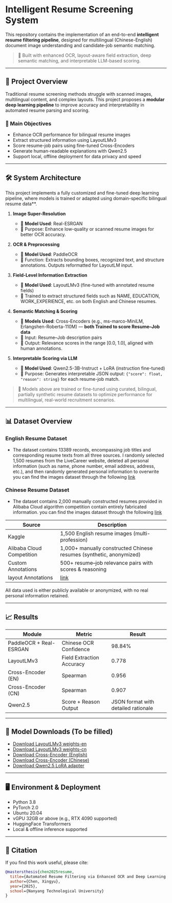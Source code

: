 # Intelligent Resume Screening System

This repository contains the implementation of an end-to-end **intelligent resume filtering pipeline**, designed for multilingual (Chinese-English) document image understanding and candidate-job semantic matching.

> 🧠 Built with enhanced OCR, layout-aware field extraction, deep semantic matching, and interpretable LLM-based scoring.

---

## 🚀 Project Overview

Traditional resume screening methods struggle with scanned images, multilingual content, and complex layouts. This project proposes a **modular deep learning pipeline** to improve accuracy and interpretability in automated resume parsing and scoring.

### 🎯 Main Objectives

- Enhance OCR performance for bilingual resume images
- Extract structured information using LayoutLMv3
- Score resume-job pairs using fine-tuned Cross-Encoders
- Generate human-readable explanations with Qwen2.5
- Support local, offline deployment for data privacy and speed

---

## 🛠 System Architecture

This project implements a fully customized and fine-tuned deep learning pipeline, where models is trained or adapted using domain-specific bilingual resume data**.

1. **Image Super-Resolution**
   - 🔧 **Model Used**: Real-ESRGAN
   - 🧩 Purpose: Enhance low-quality or scanned resume images for better OCR accuracy.

2. **OCR & Preprocessing**
   - 🔧 **Model Used**: PaddleOCR
   - 🧩 Function: Extracts bounding boxes, recognized text, and structure annotations. Outputs reformatted for LayoutLM input.

3. **Field-Level Information Extraction**
   - 🔧 **Model Used**: LayoutLMv3 (fine-tuned with annotated resume fields)
   - 🧩 Trained to extract structured fields such as NAME, EDUCATION, WORK_EXPERIENCE, etc. on both English and Chinese resumes.

4. **Semantic Matching & Scoring**
   - 🔧 **Models Used**: Cross-Encoders (e.g., ms-marco-MiniLM, Erlangshen-Roberta-110M) — **both Trained to score Resume–Job data**
   - 🧩 Input: Resume–Job description pairs  
   - 🧠 Output: Relevance scores in the range [0.0, 1.0], aligned with human annotations.

5. **Interpretable Scoring via LLM**
   - 🔧 **Model Used**: Qwen2.5-3B-Instruct + LoRA (instruction fine-tuned)
   - 🧩 Purpose: Generates interpretable JSON output: `{"score": float, "reason": string}` for each resume-job match.

> 🔬 Models above are trained or fine-tuned using curated, bilingual, partially synthetic resume datasets to optimize performance for multilingual, real-world recruitment scenarios.


---

## 📊 Dataset Overview

### English Resume Dataset
- The dataset contains 13389 records, encompassing job titles and corresponding resume texts from all three sources. 
I randomly selected 1,500 resumes from the LiveCareer website, deleted all personal information (such as name, phone number, email address, address, etc.), and then randomly generated personal information to overwrite
you can find the images dataset through the following [link](https://www.kaggle.com/datasets/youssefkhalil/resumes-images-datasets)
### Chinese Resume Dataset
- The dataset contains 2,000 manually constructed resumes provided in Alibaba Cloud algorithm competition contain entirely fabricated information.
you can find the images dataset through the following [link](https://tianchi.aliyun.com/competition/entrance/231771/information)

| Source | Description |
|--------|-------------|
| Kaggle | 1,500 English resume images (multi-profession) |[link](https://huggingface.co/datasets/cxycxyg/resume-json-en.cn/tree/main)
| Alibaba Cloud Competition | 1,000+ manually constructed Chinese resumes (synthetic, anonymized) |[link](https://huggingface.co/datasets/cxycxyg/resume-json-en.cn/tree/main)
| Custom Annotations | 500+ resume–job relevance pairs with scores & reasoning |[link](https://huggingface.co/datasets/cxycxyg/Encoder.Qwen-score.reason-dataset/tree/main)
| layout Annotations | [link](https://huggingface.co/datasets/Kunling/layoutlm_resume_data/tree/main)

All data used is either publicly available or anonymized, with no real personal information retained.


---

## 📈 Results

| Module | Metric | Result |
|--------|--------|--------|
| PaddleOCR + Real-ESRGAN | Chinese OCR Confidence | 98.84% |
| LayoutLMv3 | Field Extraction Accuracy | 0.778 |
| Cross-Encoder (EN) | Spearman | 0.956 |
| Cross-Encoder (CN) | Spearman | 0.907 |
| Qwen2.5 | Score + Reason Output | JSON format with detailed rationale |

---

## 🧩 Model Downloads (To be filled)

- [Download LayoutLMv3 weights-en](https://huggingface.co/cxycxyg/layoutlmv3-resume-en/tree/main/layout-en)
- [Download LayoutLMv3 weights-cn](https://huggingface.co/cxycxyg/layoutlmv3-resume-cn/tree/main)
- [Download Cross-Encoder (English)](https://huggingface.co/cxycxyg/Cross-Encoder_EN/tree/main)
- [Download Cross-Encoder (Chinese)](https://huggingface.co/cxycxyg/Cross-Encoder_CN/tree/main)
- [Download Qwen2.5 LoRA adapter](https://huggingface.co/cxycxyg/qwen2.5_LORA/tree/main)

---

## 🖥️ Environment & Deployment

- Python 3.8
- PyTorch 2.0
- Ubuntu 20.04
- vGPU 32GB or above (e.g., RTX 4090 supported)
- HuggingFace Transformers
- Local & offline inference supported

---

## 🧠 Citation

If you find this work useful, please cite:

```bibtex
@mastersthesis{chen2025resume,
  title={Automated Resume Filtering via Enhanced OCR and Deep Learning Pipeline},
  author={Chen, Xingyu},
  year={2025},
  school={Nanyang Technological University}
}
